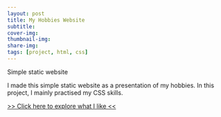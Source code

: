 ```yaml
---
layout: post
title: My Hobbies Website
subtitle:
cover-img:
thumbnail-img:
share-img:
tags: [project, html, css]
---
```


Simple static website

I made this simple static website as a presentation of my hobbies.
In this project, I mainly practised my CSS skills.

<a href="https://kbarushkaa.github.io/website/">>> Click here to explore what I like <<</a>
